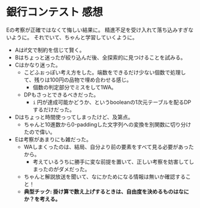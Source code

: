 # 銀行コンテスト 感想

Eの考察が正確ではなくて悔しい結果に。
精進不足を受け入れて落ち込みすぎないように。
それでいて、ちゃんと学習していくように。

- Aはif文で制約を信じて賢く。
- Bはちょっと迷ったが絞り込んだ後、全探索的に見つけることを試みる。
- Cはかなり迷った。
  - こどふぉっぽい考え方をした。端数をできるだけ少ない個数で処理して、残りは100円の品物で埋め合わせる感じ。
    - 個数の判定部分でミスをして1WA。
  - DPもさっとできるべきだった。
    - `i` 円が達成可能かどうか、というbooleanの1次元テーブルを配るDPするだけだった。
- Dはちょっと時間使っってしまったけど、及第点。
  - ちゃんと10進数から0-paddingした文字列への変換を別関数に切り分けたので偉い。
- Eは考察があまりにも雑だった。
  - WAしまくったのは、結局、自分より前の要素をすべて見る必要があったから。
    - 考えているうちに勝手に変な前提を置いて、正しい考察を妨害してしまったのがダメだった。
  - ちゃんと解説放送を聞いて、なにかためになる情報は無いか確認すること！
  - **典型チック: 掛け算で数え上げするときは、自由度を決めるものはなにか？を考える。**


